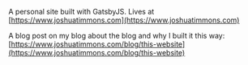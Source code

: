 A personal site built with GatsbyJS. Lives at [https://www.joshuatimmons.com](https://www.joshuatimmons.com)

A blog post on my blog about the blog and why I built it this way: [https://www.joshuatimmons.com/blog/this-website](https://www.joshuatimmons.com/blog/this-website)
